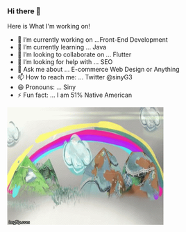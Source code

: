 ### Hi there 👋
 
   Here is What I'm working on!

- 🔭 I’m currently working on ...Front-End Development 
- 🌱 I’m currently learning ... Java
- 👯 I’m looking to collaborate on ... Flutter
- 🤔 I’m looking for help with ... SEO
- 💬 Ask me about ... E-commerce Web Design or Anything 
- 📫 How to reach me: ... Twitter @sinyG3
- 😄 Pronouns: ... Siny 
- ⚡ Fun fact: ... I am 51% Native American

![gif from nerdy.dev](https://github.com/sinyozz/Bootstraptemplatewebsite.github.io/blob/main/gif/demoprofile.gif)

